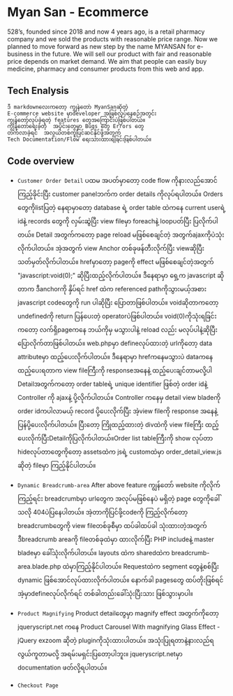 
# Myan San - Ecommerce

528’s, founded since 2018 and now 4 years ago, is a retail pharmacy company and we sold the products with reasonable price range. Now we planned to move forward as new step by the name MYANSAN for e-business in the future. We will sell our product with fair and reasonable price depends on market demand. We aim that people can easily buy medicine, pharmacy and consumer products from this web and app.

## Tech Enalysis 
```bash
ဒီ markdownလေးကတော့ ကျွန်တော် MyanSanဆိုတဲ့ 
E-commerce website မှာdeveloper အဖြစ်လုပ်နေစဉ်အတွင်း 
ကျွန်တော်လုပ်ခဲ့ရတဲ့ features တွေအကြောင်းပဲဖြစ်ပါတယ်။
ကျွန်တော်ရေးခဲ့တဲ့  အပိုင်းတွေမှာ Bugs တွေ Errors တွေ
တက်လာခဲ့ရင်  အလွယ်တစ်ကူပြင်ဆင်နိုင်ဖို့အတွက် 
Tech Documentation/Flow ရေးသားထားရခြင်းဖြစ်ပါတယ်။
```
## Code overview
- `Customer Order Detail`
ပထမ အပတ်မှာတော့ code flow ကိုနား‌လည်အောင်ကြည့်ခိုင်းပြီး 
customer panelဘက်က order details ကိုလုပ်ရပါတယ်။ 
Orders တွေကိုlistပြတဲ့ နေရာမှာတော့ database ရဲ့
order table ထဲကနေ current userရဲ့ idနဲ့ records တွေကို
လှမ်းဆွဲပြီး view fileမှာ foreachနဲ့ loopပတ်ပြီး
ပြလိုက်ပါတယ်။ Detail အတွက်ကတော့ page reload မဖြစ်စေချင်တဲ့ 
အတွက်ajaxကိုပဲသုံးလိုက်ပါတယ်။ အဲ့အတွက် <a>view</a>
Anchor တစ်ခုဖန်တီးလိုက်ပြီး viewဆိုပြီး သတ်မှတ်လိုက်ပါတယ်။ 
hrefမှာတော့ pageကို effect မဖြစ်စေချင်တဲ့အတွက် 
"javascript:void(0);" ဆိုပြီးထည့်လိုက်ပါတယ်။ ဒီနေရာမှာ 
ရှေ့က javascript ဆိုတာက ဒီanchorကို နှိပ်ရင် href ထဲက 
referenced pathကိုသွားမယ့်အစား javascript codeတွေကို 
run ပါဆိုပြီး ပြောတာဖြစ်ပါတယ်။ voidဆိုတာကတော့ undefinedကို 
return ပြန်ပေးတဲ့ operatorပဲဖြစ်ပါတယ်။ void(0)ကိုသုံးရခြင်းကတော့
လက်ရှိ‌pageကနေ ဘယ်ကိုမှ မသွားပါနဲ့ reload လည်း
မလုပ်ပါနဲ့ဆိုပြီး ပြောလိုက်တာဖြစ်ပါတယ်။ web.phpမှာ ‌defineလုပ်ထားတဲ့ 
urlကိုတော့ data attributeမှာ ထည့်ပေးလိုက်ပါတယ်။ 
ဒီနေရာမှာ hrefကနေမသွားပဲ dataကနေ ထည့်ပေးရတာက view fileကြီးကို 
responseအနေနဲ့ ထည့်ပေးချင်တာမလို့ပါ Detailအတွက်ကတော့ 
order tableရဲ့ unique identifier ဖြစ်တဲ့ order idနဲ့ Controller 
ကို ajaxနဲ့ ပို့လိုက်ပါတယ်။ Controller ကနေမှ detail view bladeကို 
order idကပါလာမယ့် record ပို့ပေးလိုက်ပြီး အဲ့view fileကို response 
အနေနဲ့ ပြန်ပို့ပေးလိုက်ပါတယ်။ ပြီးတော့ ကြိုထည့်ထားတဲ့ divထဲကို view fileကြီး 
ထည့်ပေးလိုက်ပြီးDetailကိုပြလိုက်ပါတယ်။Order list tableကြီးကို
show လုပ်တာ hideလုပ်တာတွေကိုတော့ assetsထဲက jsရဲ့ customထဲမှာ 
order_detail_view.js ဆိုတဲ့ fileမှာ ကြည့်နိုင်ပါတယ်။

- `Dynamic Breadcrumb-area`
After above feature ကျွန်တော် website ကိုလိုက်ကြည့်ရင်း
breadcrumbမှာ urlတွေက အလုပ်မဖြစ်နေပဲ မရှိတဲ့
page တွေကိုခေါ်သလို 404ပဲပြနေပါတယ်။ အဲ့တာကိုပြင်ဖို့codeကို ကြည့်လိုက်တော့
breadcrumbတွေကို view fileတစ်ခုစီမှာ ထပ်ခါထပ်ခါ
သုံးထားတဲ့အတွက် ဒီbreadcrumb areaကို fileတစ်ခုထဲမှာ
ထားလိုက်ပြီး PHP includeနဲ့ master bladeမှာ ခေါ်သုံးလိုက်ပါတယ်။
layouts ထဲက sharedထဲက breadcrumb-area.blade.php ထဲမှာကြည့်နိုင်ပါတယ်။
Requestထဲက segment တွေနဲ့စစ်ပြီး dynamic ဖြစ်အောင်လုပ်ထားလိုက်ပါတယ်။
နောက်ခါ pagesတွေ ထပ်တိုးဖြစ်ရင် အဲ့မှာdefineလုပ်လိုက်ရင်
တစ်ခါတည်းခေါ်သုံးပြီးသား ဖြစ်သွားမှာပါ။

- `Product Magnifying`
Product detailတွေမှာ magnify effect အတွက်ကိုတော့ jqueryscript.net ကနေ 
Product Carousel With magnifying Glass Effect - jQuery exzoom
ဆိုတဲ့ pluginကိုသုံးထားပါတယ်။ အသုံးပြုရတာနဲ့နားလည်ရလွယ်ကူတာမလို့
အရမ်းမရှင်းပြတော့ပါဘူး။ jqueryscript.netမှာ documentation ဖတ်လို့ရပါတယ်။

- `Checkout Page`

